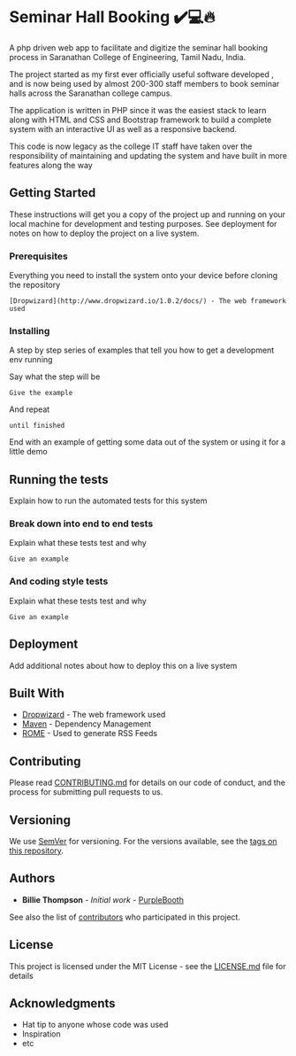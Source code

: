 # Seminar Hall Booking ✔️💻🔥

A php driven web app to facilitate and digitize the seminar hall booking process in Saranathan College of Engineering, Tamil Nadu, India.

The project started as my first ever officially useful software developed , and is now being used by almost 200-300 staff members to book seminar halls across the Saranathan college campus.

The application is written in PHP since it was the easiest stack to learn along with HTML and CSS and Bootstrap framework to build a complete system with an interactive UI as well as a responsive backend.

This code is now legacy as the college IT staff have taken over the responsibility of maintaining and updating the system and have built in more features along the way

## Getting Started

These instructions will get you a copy of the project up and running on your local machine for development and testing purposes. See deployment for notes on how to deploy the project on a live system.

### Prerequisites

Everything you need to install the system onto your device before cloning the repository

```
[Dropwizard](http://www.dropwizard.io/1.0.2/docs/) - The web framework used
```

### Installing

A step by step series of examples that tell you how to get a development env running

Say what the step will be

```
Give the example
```

And repeat

```
until finished
```

End with an example of getting some data out of the system or using it for a little demo

## Running the tests

Explain how to run the automated tests for this system

### Break down into end to end tests

Explain what these tests test and why

```
Give an example
```

### And coding style tests

Explain what these tests test and why

```
Give an example
```

## Deployment

Add additional notes about how to deploy this on a live system

## Built With

* [Dropwizard](http://www.dropwizard.io/1.0.2/docs/) - The web framework used
* [Maven](https://maven.apache.org/) - Dependency Management
* [ROME](https://rometools.github.io/rome/) - Used to generate RSS Feeds

## Contributing

Please read [CONTRIBUTING.md](https://gist.github.com/PurpleBooth/b24679402957c63ec426) for details on our code of conduct, and the process for submitting pull requests to us.

## Versioning

We use [SemVer](http://semver.org/) for versioning. For the versions available, see the [tags on this repository](https://github.com/your/project/tags). 

## Authors

* **Billie Thompson** - *Initial work* - [PurpleBooth](https://github.com/PurpleBooth)

See also the list of [contributors](https://github.com/your/project/contributors) who participated in this project.

## License

This project is licensed under the MIT License - see the [LICENSE.md](LICENSE.md) file for details

## Acknowledgments

* Hat tip to anyone whose code was used
* Inspiration
* etc
